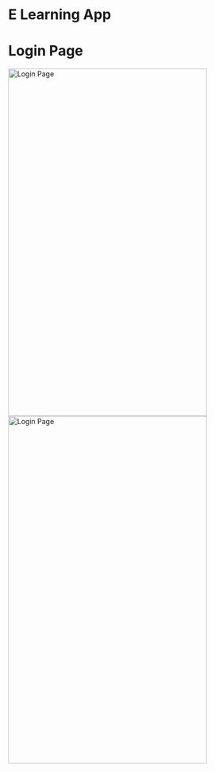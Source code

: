 # E Learning App
# Login Page
<img src="https://github.com/user-attachments/assets/287dd93a-1fe7-40aa-b299-a23482986a23" alt="Login Page" width="400" height="700" style="margin-right: 20px;"/>
<img src="https://github.com/user-attachments/assets/99cb9e66-7e1c-421d-82db-79b5ed407d75" alt="Login Page" width="400" height="700"/>

